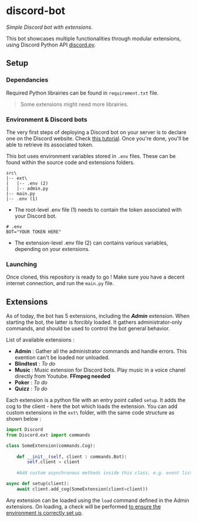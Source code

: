 # discord-bot
*Simple Discord bot with extensions.*

This bot showcases multiple functionalities through modular extensions, using Discord Python API [discord.py](https://discordpy.readthedocs.io/en/stable/).

## Setup

### Dependancies
Required Python librairies can be found in `requirement.txt` file.

>Some extensions might need more librairies.

### Environment & Discord bots
The very first steps of deploying a Discord bot on your server is to declare one on the Discord website. Check [this tutorial](https://discordpy.readthedocs.io/en/stable/discord.html). Once you're done, you'll be able to retrieve its associated token.

This bot uses environment variables stored in `.env` files. These can be found within the source code and extensions folders.
```
src\
|-- ext\
|   |-- .env (2)
|   |-- admin.py
|-- main.py
|-- .env (1)
```
- The root-level .env file (1) needs to contain the token associated with your Discord bot.
```
# .env
BOT="YOUR TOKEN HERE"
```
- The extension-level .env file (2) can contains various variables, depending on your extensions.

### Launching
Once cloned, this repository is ready to go ! Make sure you have a decent internet connection, and run the `main.py` file.

## Extensions
As of today, the bot has 5 extensions, including the ***Admin*** extension. When starting the bot, the latter is forcibly loaded. It gathers administrator-only commands, and should be used to control the bot general behavior.

List of available extensions :
- **Admin** : Gather all the administrator commands and handle errors. This exention can't be loaded nor unloaded.
- **Blindtest** : *To do*
- **Music** : Music extension for Discord bots. Play music in a voice chanel directly from Youtube. **FFmpeg needed**
- **Poker** : *To do*
- **Quizz** : *To do*

Each extension is a python file with an entry point called `setup`. It adds the cog to the client - here the bot which loads the extension. You can add custom extensions in the `ext\` folder, with the same code structure as shown below :
```python
import Discord
from Discord.ext import commands

class SomeExtension(commands.Cog):
	
	def __init__(self, client : commands.Bot):
		self.client = client
	
	#Add custom asynchronous methods inside this class, e.g. event listeners, commands, properties...

async def setup(client):
	await client.add_cog(SomeExtension(client=client))
```
Any extension can be loaded using the `load` command defined in the Admin extensions. On loading, a check will be performed [to ensure the environment is correctly set up](#Setup).